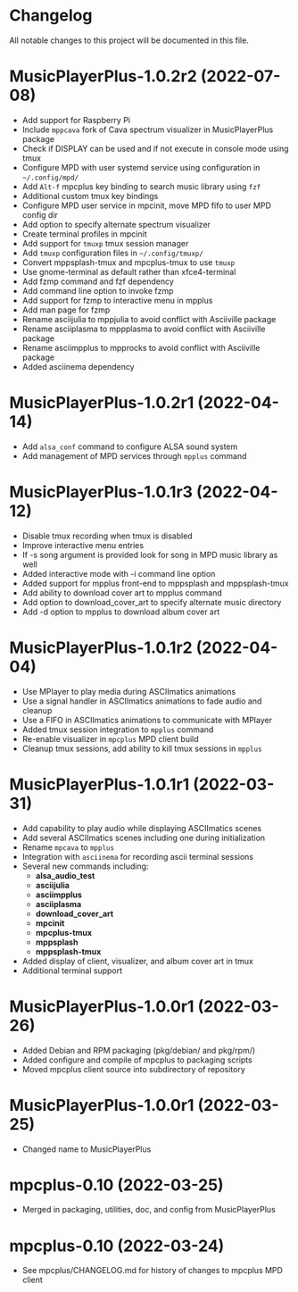 # Changelog

All notable changes to this project will be documented in this file.

# MusicPlayerPlus-1.0.2r2 (2022-07-08)
* Add support for Raspberry Pi
* Include `mppcava` fork of Cava spectrum visualizer in MusicPlayerPlus package
* Check if DISPLAY can be used and if not execute in console mode using tmux
* Configure MPD with user systemd service using configuration in `~/.config/mpd/`
* Add `Alt-f` mpcplus key binding to search music library using `fzf`
* Additional custom tmux key bindings
* Configure MPD user service in mpcinit, move MPD fifo to user MPD config dir
* Add option to specify alternate spectrum visualizer
* Create terminal profiles in mpcinit
* Add support for `tmuxp` tmux session manager
* Add `tmuxp` configuration files in `~/.config/tmuxp/`
* Convert mppsplash-tmux and mpcplus-tmux to use `tmuxp`
* Use gnome-terminal as default rather than xfce4-terminal
* Add fzmp command and fzf dependency
* Add command line option to invoke fzmp
* Add support for fzmp to interactive menu in mpplus
* Add man page for fzmp
* Rename asciijulia to mppjulia to avoid conflict with Asciiville package
* Rename asciiplasma to mppplasma to avoid conflict with Asciiville package
* Rename asciimpplus to mpprocks to avoid conflict with Asciiville package
* Added asciinema dependency

# MusicPlayerPlus-1.0.2r1 (2022-04-14)
* Add `alsa_conf` command to configure ALSA sound system
* Add management of MPD services through `mpplus` command

# MusicPlayerPlus-1.0.1r3 (2022-04-12)
* Disable tmux recording when tmux is disabled
* Improve interactive menu entries
* If -s song argument is provided look for song in MPD music library as well
* Added interactive mode with -i command line option
* Added support for mpplus front-end to mppsplash and mppsplash-tmux
* Add ability to download cover art to mpplus command
* Add option to download_cover_art to specify alternate music directory
* Add -d option to mpplus to download album cover art

# MusicPlayerPlus-1.0.1r2 (2022-04-04)
* Use MPlayer to play media during ASCIImatics animations
* Use a signal handler in ASCIImatics animations to fade audio and cleanup
* Use a FIFO in ASCIImatics animations to communicate with MPlayer
* Added tmux session integration to `mpplus` command
* Re-enable visualizer in `mpcplus` MPD client build
* Cleanup tmux sessions, add ability to kill tmux sessions in `mpplus`

# MusicPlayerPlus-1.0.1r1 (2022-03-31)
* Add capability to play audio while displaying ASCIImatics scenes
* Add several ASCIImatics scenes including one during initialization
* Rename `mpcava` to `mpplus`
* Integration with `asciinema` for recording ascii terminal sessions
* Several new commands including:
    * **alsa_audio_test**
    * **asciijulia**
    * **asciimpplus**
    * **asciiplasma**
    * **download_cover_art**
    * **mpcinit**
    * **mpcplus-tmux**
    * **mppsplash**
    * **mppsplash-tmux**
* Added display of client, visualizer, and album cover art in tmux
* Additional terminal support

# MusicPlayerPlus-1.0.0r1 (2022-03-26)
* Added Debian and RPM packaging (pkg/debian/ and pkg/rpm/)
* Added configure and compile of mpcplus to packaging scripts
* Moved mpcplus client source into subdirectory of repository

# MusicPlayerPlus-1.0.0r1 (2022-03-25)
* Changed name to MusicPlayerPlus

# mpcplus-0.10 (2022-03-25)
* Merged in packaging, utilities, doc, and config from MusicPlayerPlus

# mpcplus-0.10 (2022-03-24)
* See mpcplus/CHANGELOG.md for history of changes to mpcplus MPD client

